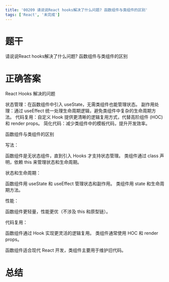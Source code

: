 ```yaml
---
title: '00209 请说说React hooks解决了什么问题? 函数组件与类组件的区别'
tags: ['React', '未完成']
---
```


# 题干

请说说React hooks解决了什么问题? 函数组件与类组件的区别

# 正确答案

React Hooks 解决的问题

状态管理：在函数组件中引入 useState，无需类组件也能管理状态。
副作用处理：通过 useEffect 统一处理生命周期逻辑，避免类组件中复杂的生命周期方法。
代码复用：自定义 Hook 提供更清晰的逻辑复用方式，代替高阶组件 (HOC) 和 render props。
简化代码：减少类组件中的模板代码，提升开发效率。


函数组件与类组件的区别

写法：

函数组件是无状态组件，直到引入 Hooks 才支持状态管理。
类组件通过 class 声明，依赖 this 来管理状态和生命周期。


状态和生命周期：

函数组件用 useState 和 useEffect 管理状态和副作用。
类组件用 state 和生命周期方法。


性能：

函数组件更轻量，性能更优（不涉及 this 和原型链）。


代码复用：

函数组件通过 Hook 实现更灵活的逻辑复用。
类组件通常使用 HOC 和 render props。



函数组件适合现代 React 开发，类组件主要用于维护旧代码。


# 总结



<script>
  function func() {

  }
  
</script>